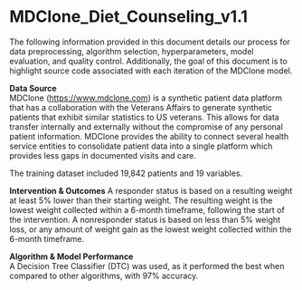 # MDClone_Diet_Counseling_v1.1
The following information provided in this document details our process for data preprocessing, algorithm selection, hyperparameters, model evaluation, and quality control. Additionally, the goal of this document is to highlight source code associated with each iteration of the MDClone model.

**Data Source**  
MDClone (https://www.mdclone.com) is a synthetic patient data platform that has a collaboration with the Veterans Affairs to generate synthetic patients that exhibit similar statistics to US veterans. This allows for data transfer internally and externally without the compromise of any personal patient information. MDClone provides the ability to connect several health service entities to consolidate patient data into a single platform which provides less gaps in documented visits and care. 

The training dataset included 19,842 patients and 19 variables.

**Intervention & Outcomes** 
A responder status is based on a resulting weight at least 5% lower than their starting weight. The resulting weight is the lowest weight collected within a 6-month timeframe, following the start of the intervention. A nonresponder status is based on less than 5% weight loss, or any amount of weight gain as the lowest weight collected within the 6-month timeframe.

**Algorithm & Model Performance**  
A Decision Tree Classifier (DTC) was used, as it performed the best when compared to other algorithms, with 97% accuracy. 
